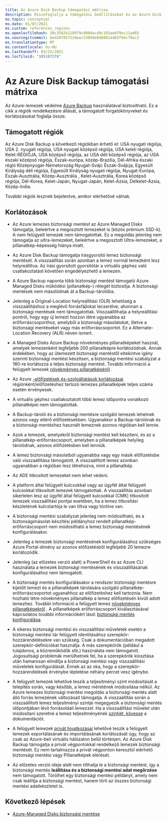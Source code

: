 ```yaml
---
title: Az Azure Disk Backup támogatási mátrixa
description: Összefoglalja a támogatási beállításokat és az Azure Disk Backup korlátozásait.
ms.topic: conceptual
ms.date: 01/07/2021
ms.custom: references_regions
ms.openlocfilehash: 38c35824118979c900dacd9c103ae8f9ec11ad65
ms.sourcegitcommit: bed20f85722deec33050e0d8881e465f94c79ac2
ms.translationtype: MT
ms.contentlocale: hu-HU
ms.lasthandoff: 03/25/2021
ms.locfileid: "105107278"
---
```

# <a name="azure-disk-backup-support-matrix"></a>Az Azure Disk Backup támogatási mátrixa

Az Azure-lemezek védelme [Azure Backup](./backup-overview.md) használatával biztosítható. Ez a cikk a régiók rendelkezésre állását, a támogatott forgatókönyveket és korlátozásokat foglalja össze.

## <a name="supported-regions"></a>Támogatott régiók

Az Azure Disk Backup a következő régiókban érhető el: USA nyugati régiója, USA 2. nyugati régiója, USA nyugati középső régiója, USA keleti régiója, Kelet-RÉGIÓJA, USA középső régiója, az USA déli középső régiója, az USA északi középső régiója, Észak-európa, közép-Brazília, Dél-Afrika északi régió Középnyugat-Németország Nyugat-Svájc Észak-Svájcja, Egyesült Királyság déli régiója, Egyesült Királyság nyugati régiója, Nyugat-Európa, Észak-Ausztrália, Közép-Ausztrália , Kelet-Ausztrália, Korea középső régiója, Dél-Korea, Kelet-Japán, Nyugat-Japán, Kelet-Ázsia, Délkelet-Ázsia, Közép-India. 

További régiók lesznek bejelentve, amikor elérhetővé válnak.

## <a name="limitations"></a>Korlátozások

- Az Azure lemezes biztonsági mentést az Azure Managed Disks támogatja, beleértve a megosztott lemezeket is (közös prémium SSD-k). A nem felügyelt lemezek nem támogatottak. Ez a megoldás jelenleg nem támogatja az ultra-lemezeket, beleértve a megosztott Ultra-lemezeket, a pillanatkép-képesség hiánya miatt.

- Az Azure Disk Backup támogatja írásgyorsító lemez biztonsági mentését. A visszaállítás során azonban a lemez normál lemezként lesz helyreállítva. Az írási gyorsított gyorsítótár a virtuális géphez való csatlakoztatást követően engedélyezhető a lemezen.

- A Azure Backup naponta több biztonsági mentést támogató Azure Managed Disks működési (pillanatkép-) rétegét biztosítja. A biztonsági mentések nem másolódnak át a Backup-tárolóba.

- Jelenleg a Original-Location helyreállítási (OLR) lehetőség a visszaállításhoz a meglévő forrásfájlokat lecserélve, ahonnan a biztonsági mentések nem támogatottak. Visszaállíthatja a helyreállítási pontról, hogy egy új lemezt hozzon létre ugyanabba az erőforráscsoporthoz, amelyből a biztonsági másolatokat, illetve a biztonsági mentéseket vagy más erőforráscsoportot. Ez a Alternate-Location Recovery (ALR) néven ismert.

- A Managed Disks Azure Backup növekményes pillanatképeket használ, amelyek lemezenként legfeljebb 200 pillanatképre korlátozódnak. Annak érdekében, hogy az ütemezett biztonsági mentéstől eltekintve igény szerinti biztonsági mentést készítsen, a biztonsági mentési szabályzat a 180-re korlátozza a teljes biztonsági mentést. További információ a felügyelt lemezek [növekményes pillanatképéről](../virtual-machines/disks-incremental-snapshots.md#restrictions) .

- Az Azure [-előfizetések és-szolgáltatások korlátozásai](../azure-resource-manager/management/azure-subscription-service-limits.md#virtual-machine-disk-limits) régiónként/előfizetéshez tartozó lemezes pillanatképek teljes száma esetén érvényesek.

- A virtuális géphez csatlakoztatott több lemez időpontra vonatkozó pillanatképei nem támogatottak.

- A Backup-tároló és a biztonsági mentésre szolgáló lemezek lehetnek azonos vagy eltérő előfizetésekben. Ugyanakkor a Backup-tárolónak és a biztonsági mentéshez használt lemeznek azonos régióban kell lennie.

- Azok a lemezek, amelyekről biztonsági mentést kell készíteni, és az a pillanatkép-erőforráscsoport, amelyben a pillanatképek helyileg tárolódnak, azonos előfizetésben kell lenniük.

- A lemez biztonsági másolatból ugyanabba vagy egy másik előfizetésbe való visszaállítása támogatott. A visszaállított lemez azonban ugyanabban a régióban lesz létrehozva, mint a pillanatkép.

- Az ADE titkosított lemezeket nem lehet védeni.

- A platform által felügyelt kulcsokkal vagy az ügyfél által felügyelt kulcsokkal titkosított lemezek támogatottak. A visszaállítás azonban sikertelen lesz az ügyfél által felügyelt kulcsokkal (CMK) titkosított lemezek visszaállítási pontjai esetében, ha a lemez titkosítási készletének kulcstartója le van tiltva vagy törölve van.

- A biztonsági mentési szabályzat jelenleg nem módosítható, és a biztonságimásolat-készítési példányhoz rendelt pillanatkép-erőforráscsoport nem módosítható a lemez biztonsági mentésének konfigurálásakor.

- Jelenleg a lemezek biztonsági mentésének konfigurálásához szükséges Azure Portal-élmény az azonos előfizetésből legfeljebb 20 lemezre korlátozódik.

- Jelenleg (az előzetes verzió alatt) a PowerShell és az Azure CLI használata a lemezek biztonsági mentésének és visszaállításának konfigurálásához nem támogatott.

- A biztonsági mentés konfigurálásakor a rendszer biztonsági mentésre kijelölt lemezt és a pillanatképek tárolására szolgáló pillanatkép-erőforráscsoportot ugyanahhoz az előfizetéshez kell tartoznia. Nem hozható létre növekményes pillanatkép a lemez előfizetésén kívüli adott lemezhez. További információ a felügyelt lemez [növekményes pillanatképekről](../virtual-machines/disks-incremental-snapshots.md#restrictions) . A pillanatképek erőforráscsoport kiválasztásával kapcsolatos további információkért lásd:  [biztonsági mentés konfigurálása](backup-managed-disks.md#configure-backup).

- A sikeres biztonsági mentési és visszaállítási műveletek esetén a biztonsági mentési tár felügyelt identitásához szerepkör-hozzárendelésekre van szükség. Csak a dokumentációban megadott szerepkör-definíciókat használja. A más szerepkörök (például a tulajdonos, a közreműködők stb.) használata nem támogatott. Jogosultsági problémák merülhetnek fel, ha a szerepkörök kiosztása után hamarosan elindítja a biztonsági mentési vagy visszaállítási műveletek konfigurálását. Ennek az az oka, hogy a szerepkör-hozzárendelések érvénybe léptetése néhány percet vesz igénybe.

- A felügyelt lemezek lehetővé teszik a teljesítményi szint módosítását a telepítés során, vagy később, a lemez méretének módosítása nélkül. Az Azure lemezes biztonsági mentési megoldás a biztonsági mentés alatt álló forrás lemezének változásait támogatja. A visszaállítás során a visszaállított lemez teljesítményi szintje megegyezik a biztonsági mentés időpontjában lévő forrásoldali lemezzel. Ha a visszaállítási művelet után módosítani szeretné a lemez teljesítményének [szintjét, kövesse](../virtual-machines/disks-performance-tiers-portal.md) a dokumentációt.

- A felügyelt lemezek [privát hivatkozásai](../virtual-machines/disks-enable-private-links-for-import-export-portal.md) lehetővé teszik a felügyelt lemezek exportálásának és importálásának korlátozását úgy, hogy az csak az Azure-beli virtuális hálózaton belül történjen. Az Azure Disk Backup támogatja a privát végpontokkal rendelkező lemezek biztonsági mentését. Ez nem tartalmazza a privát végponton keresztül elérhető biztonsági mentési vagy Pillanatképek elérését.

- Az előzetes verzió ideje alatt nem tilthatja le a biztonsági mentést, így a biztonsági mentés **leállítása és a biztonsági mentési adat megőrzése** nem támogatott. Törölhet egy biztonsági mentési példányt, amely nem csak leállítja a biztonsági mentést, hanem törli az összes biztonsági mentési adatkészletet is.

## <a name="next-steps"></a>Következő lépések

- [Azure-Managed Disks biztonsági mentése](backup-managed-disks.md)